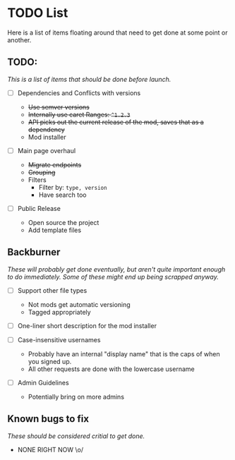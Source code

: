 # TODO List
Here is a list of items floating around that need to get done at some point or another.

## TODO:
*This is a list of items that should be done before launch.*

- [ ] Dependencies and Conflicts with versions
  * ~~Use semver versions~~
  * ~~Internally use caret Ranges: `^1.2.3`~~
  * ~~API picks out the current release of the mod, saves that as a dependency~~
  * Mod installer

- [ ] Main page overhaul
  * ~~Migrate endpoints~~
  * ~~Grouping~~
  * Filters
    * Filter by: `type, version`
    * Have search too

- [ ] Public Release
  * Open source the project
  * Add template files

## Backburner
*These will probably get done eventually, but aren't quite important enough to do immediately. Some of these might end up being scrapped anyway.*

- [ ] Support other file types
  * Not mods get automatic versioning
  * Tagged appropriately

- [ ] One-liner short description for the mod installer

- [ ] Case-insensitive usernames
  * Probably have an internal "display name" that is the caps of when you signed up.
  * All other requests are done with the lowercase username

- [ ] Admin Guidelines
  * Potentially bring on more admins

## Known bugs to fix
*These should be considered critial to get done.*

* NONE RIGHT NOW \o/
